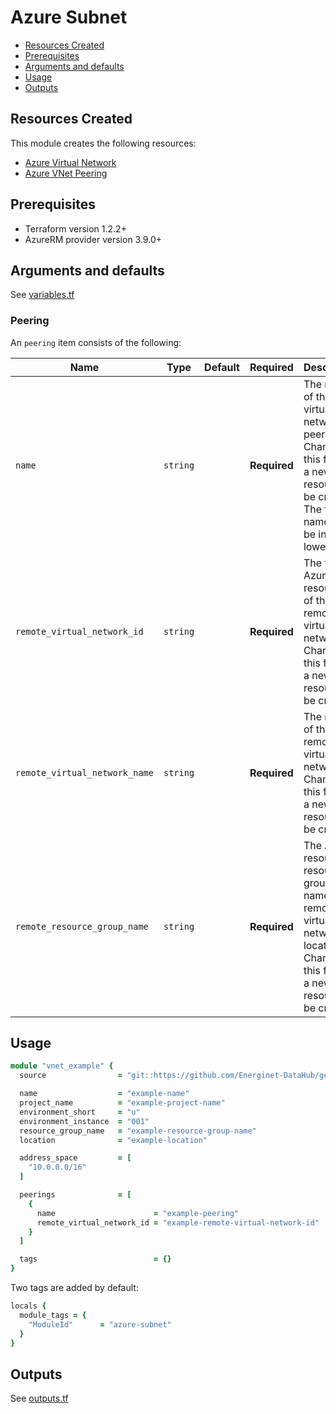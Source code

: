 # Azure Subnet

- [Resources Created](#resources-created)
- [Prerequisites](#prerequisites)
- [Arguments and defaults](#arguments-and-defaults)
- [Usage](#usage)
- [Outputs](#outputs)

## Resources Created

This module creates the following resources:

- [Azure Virtual Network](https://registry.terraform.io/providers/hashicorp/azurerm/latest/docs/resources/virtual_network)
- [Azure VNet Peering](https://registry.terraform.io/providers/hashicorp/azurerm/latest/docs/resources/virtual_network_peering)

## Prerequisites

- Terraform version 1.2.2+
- AzureRM provider version 3.9.0+

## Arguments and defaults

See [variables.tf](./variables.tf)

### Peering

An `peering` item consists of the following:

| Name | Type | Default | Required | Description |
|-|-|-|-|-|
| `name` | `string` | | **Required** | The name of the virtual network peering. Changing this forces a new resource to be created. The final name will be in lowercase |
| `remote_virtual_network_id` | `string` | | **Required** | The full Azure resource ID of the remote virtual network. Changing this forces a new resource to be created. |
| `remote_virtual_network_name` | `string` | | **Required** | The name of the remote virtual network. Changing this forces a new resource to be created. |
| `remote_resource_group_name` | `string` | | **Required** | The Azure resource resource group name of the remote virtual networks location. Changing this forces a new resource to be created. |

## Usage

```ruby
module "vnet_example" {
  source                = "git::https://github.com/Energinet-DataHub/geh-terraform-modules.git//azure/vnet?ref=7.0.0"

  name                  = "example-name"
  project_name          = "example-project-name"
  environment_short     = "u"
  environment_instance  = "001"
  resource_group_name   = "example-resource-group-name"
  location              = "example-location"

  address_space         = [
    "10.0.0.0/16"
  ]

  peerings              = [
    {
      name                      = "example-peering"
      remote_virtual_network_id = "example-remote-virtual-network-id"
    }
  ]

  tags                          = {}
}
```

Two tags are added by default:

```ruby
locals {
  module_tags = {
    "ModuleId"      = "azure-subnet"
  }
}
```

## Outputs

See [outputs.tf](./outputs.tf)
